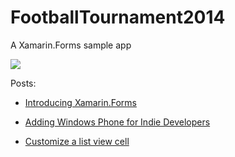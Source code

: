 FootballTournament2014
======================

A Xamarin.Forms sample app


![](http://images.trsneed.com/blogstuff/xamarinforms/Screen%20Shot%202014-06-08%20at%209.53.07%20PM.png)

Posts:

- [Introducing Xamarin.Forms](http://trsneed.com/xamarin-forms-inching-closer-to-write-once-run-anywhere-native/)

- [Adding Windows Phone for Indie Developers](http://trsneed.com/adding-a-windows-phone-app-to-a-existing-xamarin-forms-solution/)

- [Customize a list view cell](http://trsneed.com/customize-xamarin-forms-listview-with-viewcell/)
